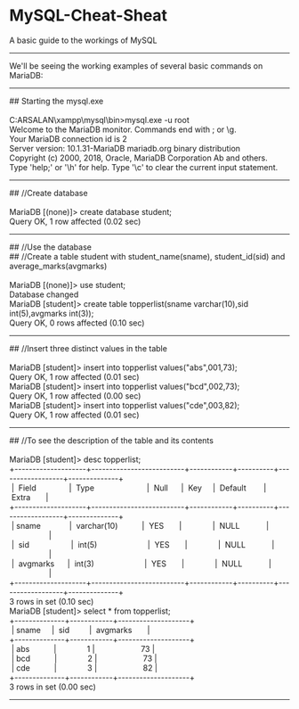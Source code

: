 # MySQL-Cheat-Sheat
A basic guide to the workings of MySQL
<hr>
We'll be seeing the working examples of several basic commands on MariaDB:
<hr>
## Starting the mysql.exe
<br><br>
C:ARSALAN\xampp\mysql\bin>mysql.exe -u root <br>
Welcome to the MariaDB monitor. Commands end with ; or \g.<br>
Your MariaDB connection id is 2<br>
Server version: 10.1.31-MariaDB mariadb.org binary distribution<br>
Copyright (c) 2000, 2018, Oracle, MariaDB Corporation Ab and others.<br>
Type 'help;' or '\h' for help. Type '\c' to clear the current input statement.<br>
<hr>
## //Create database
<br><br>
MariaDB [(none)]> create database student;<br>
Query OK, 1 row affected (0.02 sec)<br>
<hr>
## //Use the database<br>
## //Create a table student with student_name(sname), student_id(sid) and average_marks(avgmarks)
<br><br>
MariaDB [(none)]> use student;<br>
Database changed<br>
MariaDB [student]> create table topperlist(sname varchar(10),sid int(5),avgmarks int(3));<br>
Query OK, 0 rows affected (0.10 sec)<br>
<hr>
## //Insert three distinct values in the table
<br><br>
MariaDB [student]> insert into topperlist values("abs",001,73);<br>
Query OK, 1 row affected (0.01 sec)<br>
MariaDB [student]> insert into topperlist values("bcd",002,73);<br>
Query OK, 1 row affected (0.00 sec)<br>
MariaDB [student]> insert into topperlist values("cde",003,82);<br>
Query OK, 1 row affected (0.01 sec)<br>
<hr>
## //To see the description of the table and its contents
<br><br>
MariaDB [student]> desc topperlist;<br>
+--------------------+--------------------------+------------+----------+------------------+--------------+<br>
&nbsp;|
&nbsp;Field&nbsp;&nbsp;&nbsp;&nbsp;&nbsp;&nbsp;&nbsp;&nbsp;&nbsp;&nbsp;&nbsp;&nbsp;&nbsp;&nbsp;&nbsp;|
&nbsp;Type&nbsp;&nbsp;&nbsp;&nbsp;&nbsp;&nbsp;&nbsp;&nbsp;&nbsp;&nbsp;&nbsp;&nbsp;&nbsp;&nbsp;&nbsp;&nbsp;&nbsp;&nbsp;&nbsp;&nbsp;&nbsp;&nbsp;&nbsp;&nbsp;|
&nbsp;Null&nbsp;&nbsp;&nbsp;&nbsp;&nbsp;&nbsp;|
&nbsp;Key&nbsp;&nbsp;&nbsp;&nbsp;&nbsp;|
&nbsp;Default&nbsp;&nbsp;&nbsp;&nbsp;&nbsp;&nbsp;&nbsp;&nbsp;|
&nbsp;Extra&nbsp;&nbsp;&nbsp;&nbsp;&nbsp;&nbsp;&nbsp;|<br>
+--------------------+--------------------------+------------+----------+------------------+--------------+<br>
&nbsp;|&nbsp;sname&nbsp;&nbsp;&nbsp;&nbsp;&nbsp;&nbsp;&nbsp;&nbsp;&nbsp;&nbsp;&nbsp;&nbsp;&nbsp;|
&nbsp;varchar(10)&nbsp;&nbsp;&nbsp;&nbsp;&nbsp;&nbsp;&nbsp;&nbsp;&nbsp;&nbsp;&nbsp;|
&nbsp;YES&nbsp;&nbsp;&nbsp;&nbsp;&nbsp;&nbsp;&nbsp;|
&nbsp;&nbsp;&nbsp;&nbsp;&nbsp;&nbsp;&nbsp;&nbsp;&nbsp;&nbsp;&nbsp;&nbsp;&nbsp;|
&nbsp;NULL&nbsp;&nbsp;&nbsp;&nbsp;&nbsp;&nbsp;&nbsp;&nbsp;&nbsp;&nbsp;&nbsp;&nbsp;|
&nbsp;&nbsp;&nbsp;&nbsp;&nbsp;&nbsp;&nbsp;&nbsp;&nbsp;&nbsp;&nbsp;&nbsp;&nbsp;&nbsp;&nbsp;&nbsp;&nbsp;&nbsp;|<br>
&nbsp;|
&nbsp;sid&nbsp;&nbsp;&nbsp;&nbsp;&nbsp;&nbsp;&nbsp;&nbsp;&nbsp;&nbsp;&nbsp;&nbsp;&nbsp;&nbsp;&nbsp;&nbsp;&nbsp;&nbsp;&nbsp;|
&nbsp;int(5)&nbsp;&nbsp;&nbsp;&nbsp;&nbsp;&nbsp;&nbsp;&nbsp;&nbsp;&nbsp;&nbsp;&nbsp;&nbsp;&nbsp;&nbsp;&nbsp;&nbsp;&nbsp;&nbsp;&nbsp;&nbsp;&nbsp;&nbsp;|
&nbsp;YES&nbsp;&nbsp;&nbsp;&nbsp;&nbsp;&nbsp;&nbsp;|
&nbsp;&nbsp;&nbsp;&nbsp;&nbsp;&nbsp;&nbsp;&nbsp;&nbsp;&nbsp;&nbsp;&nbsp;&nbsp;|
&nbsp;NULL&nbsp;&nbsp;&nbsp;&nbsp;&nbsp;&nbsp;&nbsp;&nbsp;&nbsp;&nbsp;&nbsp;&nbsp;|
&nbsp;&nbsp;&nbsp;&nbsp;&nbsp;&nbsp;&nbsp;&nbsp;&nbsp;&nbsp;&nbsp;&nbsp;&nbsp;&nbsp;&nbsp;&nbsp;&nbsp;&nbsp;|<br>
&nbsp;|
&nbsp;avgmarks&nbsp;&nbsp;&nbsp;&nbsp;&nbsp;&nbsp;|
&nbsp;int(3)&nbsp;&nbsp;&nbsp;&nbsp;&nbsp;&nbsp;&nbsp;&nbsp;&nbsp;&nbsp;&nbsp;&nbsp;&nbsp;&nbsp;&nbsp;&nbsp;&nbsp;&nbsp;&nbsp;&nbsp;&nbsp;&nbsp;&nbsp;|
&nbsp;YES&nbsp;&nbsp;&nbsp;&nbsp;&nbsp;&nbsp;&nbsp;|
&nbsp;&nbsp;&nbsp;&nbsp;&nbsp;&nbsp;&nbsp;&nbsp;&nbsp;&nbsp;&nbsp;&nbsp;&nbsp;|
&nbsp;NULL&nbsp;&nbsp;&nbsp;&nbsp;&nbsp;&nbsp;&nbsp;&nbsp;&nbsp;&nbsp;&nbsp;&nbsp;|
&nbsp;&nbsp;&nbsp;&nbsp;&nbsp;&nbsp;&nbsp;&nbsp;&nbsp;&nbsp;&nbsp;&nbsp;&nbsp;&nbsp;&nbsp;&nbsp;&nbsp;&nbsp;|<br>
+--------------------+--------------------------+------------+----------+------------------+--------------+<br>
3 rows in set (0.10 sec)<br>
MariaDB [student]> select * from topperlist;<br>
+--------------+------------+--------------------+<br>
&nbsp;|&nbsp;sname&nbsp;&nbsp;&nbsp;&nbsp;&nbsp;|
&nbsp;sid&nbsp;&nbsp;&nbsp;&nbsp;&nbsp;&nbsp;&nbsp;&nbsp;&nbsp;|
&nbsp;avgmarks&nbsp;&nbsp;&nbsp;&nbsp;&nbsp;&nbsp;&nbsp;|<br>
+--------------+------------+--------------------+<br>
&nbsp;|&nbsp;abs&nbsp;&nbsp;&nbsp;&nbsp;&nbsp;&nbsp;&nbsp;&nbsp;&nbsp;&nbsp;&nbsp;|
&nbsp;&nbsp;&nbsp;&nbsp;&nbsp;&nbsp;&nbsp;&nbsp;&nbsp;&nbsp;&nbsp;&nbsp;&nbsp;1&nbsp;|
&nbsp;&nbsp;&nbsp;&nbsp;&nbsp;&nbsp;&nbsp;&nbsp;&nbsp;&nbsp;&nbsp;&nbsp;&nbsp;&nbsp;&nbsp;&nbsp;&nbsp;&nbsp;&nbsp;&nbsp;73&nbsp;|<br>
&nbsp;|&nbsp;bcd&nbsp;&nbsp;&nbsp;&nbsp;&nbsp;&nbsp;&nbsp;&nbsp;&nbsp;&nbsp;&nbsp;|
&nbsp;&nbsp;&nbsp;&nbsp;&nbsp;&nbsp;&nbsp;&nbsp;&nbsp;&nbsp;&nbsp;&nbsp;&nbsp;2&nbsp;|
&nbsp;&nbsp;&nbsp;&nbsp;&nbsp;&nbsp;&nbsp;&nbsp;&nbsp;&nbsp;&nbsp;&nbsp;&nbsp;&nbsp;&nbsp;&nbsp;&nbsp;&nbsp;&nbsp;&nbsp;73&nbsp;|<br>
&nbsp;|&nbsp;cde&nbsp;&nbsp;&nbsp;&nbsp;&nbsp;&nbsp;&nbsp;&nbsp;&nbsp;&nbsp;&nbsp;|
&nbsp;&nbsp;&nbsp;&nbsp;&nbsp;&nbsp;&nbsp;&nbsp;&nbsp;&nbsp;&nbsp;&nbsp;&nbsp;3&nbsp;|
&nbsp;&nbsp;&nbsp;&nbsp;&nbsp;&nbsp;&nbsp;&nbsp;&nbsp;&nbsp;&nbsp;&nbsp;&nbsp;&nbsp;&nbsp;&nbsp;&nbsp;&nbsp;&nbsp;&nbsp;82&nbsp;|<br>
+--------------+------------+--------------------+<br>
3 rows in set (0.00 sec)<br>
<hr>
